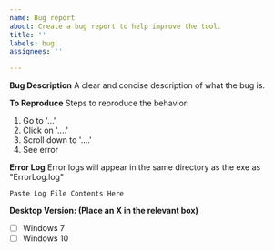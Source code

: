 ```yaml
---
name: Bug report
about: Create a bug report to help improve the tool.
title: ''
labels: bug
assignees: ''

---
```


**Bug Description**
A clear and concise description of what the bug is.

**To Reproduce**
Steps to reproduce the behavior:
1. Go to '...'
2. Click on '....'
3. Scroll down to '....'
4. See error

**Error Log**
Error logs will appear in the same directory as the exe as "ErrorLog.log"

``` Paste Log File Contents Here ```

**Desktop Version: (Place an X in the relevant box)**
 - [ ] Windows 7
 - [ ] Windows 10